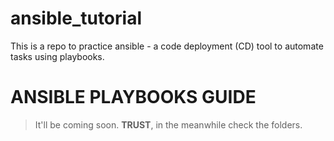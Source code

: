 # ansible_tutorial
This is a repo to practice ansible - a code deployment (CD) tool to automate tasks using playbooks.

# ANSIBLE PLAYBOOKS GUIDE
> It'll be coming soon. **TRUST**, in the meanwhile check the folders.
